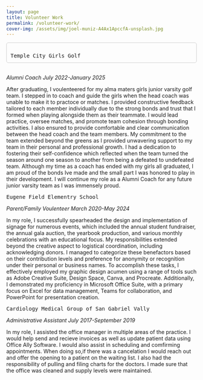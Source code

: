 ```yaml
---
layout: page 
title: Volunteer Work 
permalink: /volunteer-work/
cover-img: /assets/img/joel-muniz-A4Ax1ApccfA-unsplash.jpg
---
```


<pre>
<div style="border: 1px solid #ccc; padding: 10px; border-radius: 5px;">
Temple City Girls Golf
</div>
</pre>
*Alumni Coach July 2022-January 2025*

After graduating, I voulenteered for my alma maters girls junior varsity golf team. I stepped in to coach and guide the girls when the head coach was unable to make it to practoce or matches. I provided constructive feedback tailored to each member individually due to the strong bonds and trust that I formed when playing alongside them as their teammate. I would lead practice, oversee matches, and promote team cohesion through bonding activities. I also ensured to provide comfortable and clear communication between the head coach and the team members. 
My commitment to the team extended beyond the greens as I provided unwavering support to my team in their personal and professional growth. I had a dedication to fostering their self-confidence which reflected when the team turned the season around one season to another from being a defeated to undefeated team. 
Although my time as a coach has ended with my girls all graduated, I am proud of the bonds Ive made and the small part I was honored to play in their development. I will continue my role as a Alumni Coach for any future junior varsity team as I was immensely proud. 

<pre>
Eugene Field Elementry School
</pre>
*Parent/Family Voulenteer March 2020-May 2024*

In my role, I successfully spearheaded the design and implementation of signage for numerous events, which included the annual student fundraiser, the annual gala auction, the yearbook production, and various monthly celebrations with an educational focus. My responsibilities extended beyond the creative aspect to logistical coordination, including acknowledging donors. I managed to categorize these benefactors based on their contribution levels and preference for anonymity or recognition under their personal or business names.
To accomplish these tasks, I effectively employed my graphic design acumen using a range of tools such as Adobe Creative Suite, Design Space, Canva, and Procreate. Additionally, I demonstrated my proficiency in Microsoft Office Suite, with a primary focus on Excel for data management, Teams for collaboration, and PowerPoint for presentation creation.

<pre>
Cardiology Medical Group of San Gabriel Vally
</pre>
*Administrative Assistant July 2017-September 2019*

In my role, I assisted the office manager in multiple areas of the practice. I would help send and recieve invoices as well as update patient data using Office Ally Software. I would also assist in scheduling and comfirming appointments. When doing so,if there was a cancelation I would reach out and offer the opening to a patient on the waiting list. I also had the responsibility of pulling and filing charts for the doctors. I made sure that the office was cleaned and supply levels were maintained. 